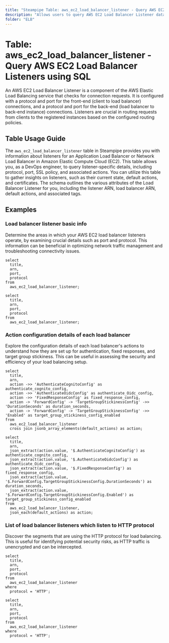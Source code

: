 ```yaml
---
title: "Steampipe Table: aws_ec2_load_balancer_listener - Query AWS EC2 Load Balancer Listeners using SQL"
description: "Allows users to query AWS EC2 Load Balancer Listener data, which provides information about listeners for an Application Load Balancer or Network Load Balancer."
folder: "ELB"
---
```


# Table: aws_ec2_load_balancer_listener - Query AWS EC2 Load Balancer Listeners using SQL

An AWS EC2 Load Balancer Listener is a component of the AWS Elastic Load Balancing service that checks for connection requests. It is configured with a protocol and port for the front-end (client to load balancer) connections, and a protocol and port for the back-end (load balancer to back-end instance) connections. Listeners are crucial in routing requests from clients to the registered instances based on the configured routing policies.

## Table Usage Guide

The `aws_ec2_load_balancer_listener` table in Steampipe provides you with information about listeners for an Application Load Balancer or Network Load Balancer in Amazon Elastic Compute Cloud (EC2). This table allows you, as a DevOps engineer, to query listener-specific details, including protocol, port, SSL policy, and associated actions. You can utilize this table to gather insights on listeners, such as their current state, default actions, and certificates. The schema outlines the various attributes of the Load Balancer Listener for you, including the listener ARN, load balancer ARN, default actions, and associated tags.

## Examples

### Load balancer listener basic info
Determine the areas in which your AWS EC2 load balancer listeners operate, by examining crucial details such as port and protocol. This information can be beneficial in optimizing network traffic management and troubleshooting connectivity issues.

```sql+postgres
select
  title,
  arn,
  port,
  protocol
from
  aws_ec2_load_balancer_listener;
```

```sql+sqlite
select
  title,
  arn,
  port,
  protocol
from
  aws_ec2_load_balancer_listener;
```


### Action configuration details of each load balancer
Explore the configuration details of each load balancer's actions to understand how they are set up for authentication, fixed responses, and target group stickiness. This can be useful in assessing the security and efficiency of your load balancing setup.

```sql+postgres
select
  title,
  arn,
  action ->> 'AuthenticateCognitoConfig' as authenticate_cognito_config,
  action ->> 'AuthenticateOidcConfig' as authenticate_Oidc_config,
  action ->> 'FixedResponseConfig' as fixed_response_config,
  action -> 'ForwardConfig' -> 'TargetGroupStickinessConfig' ->> 'DurationSeconds' as duration_seconds,
  action -> 'ForwardConfig' -> 'TargetGroupStickinessConfig' ->> 'Enabled' as target_group_stickiness_config_enabled
from
  aws_ec2_load_balancer_listener
  cross join jsonb_array_elements(default_actions) as action;
```

```sql+sqlite
select
  title,
  arn,
  json_extract(action.value, '$.AuthenticateCognitoConfig') as authenticate_cognito_config,
  json_extract(action.value, '$.AuthenticateOidcConfig') as authenticate_Oidc_config,
  json_extract(action.value, '$.FixedResponseConfig') as fixed_response_config,
  json_extract(action.value, '$.ForwardConfig.TargetGroupStickinessConfig.DurationSeconds') as duration_seconds,
  json_extract(action.value, '$.ForwardConfig.TargetGroupStickinessConfig.Enabled') as target_group_stickiness_config_enabled
from
  aws_ec2_load_balancer_listener,
  json_each(default_actions) as action;
```

### List of load balancer listeners which listen to HTTP protocol
Discover the segments that are using the HTTP protocol for load balancing. This is useful for identifying potential security risks, as HTTP traffic is unencrypted and can be intercepted.

```sql+postgres
select
  title,
  arn,
  port,
  protocol
from
  aws_ec2_load_balancer_listener
where
  protocol = 'HTTP';
```

```sql+sqlite
select
  title,
  arn,
  port,
  protocol
from
  aws_ec2_load_balancer_listener
where
  protocol = 'HTTP';
```